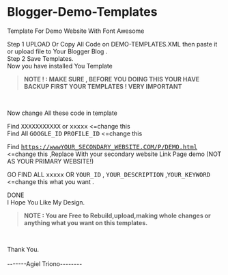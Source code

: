 # Blogger-Demo-Templates
Template For Demo Website With Font Awesome

Step 1 UPLOAD Or Copy All Code on DEMO-TEMPLATES.XML then paste it or upload file to Your Blogger Blog .</br>
Step 2 Save Templates.</br>
Now you have installed You Template</br>

<blockquote><strong>NOTE ! : MAKE SURE , BEFORE YOU DOING THIS YOUR HAVE BACKUP FIRST YOUR TEMPLATES ! VERY IMPORTANT</strong></blockquote></br>

Now change All these code in template </br>

Find <kbd>XXXXXXXXXXX</kbd> or <kbd>xxxxx</kbd> <=change this</br>
Find All <kbd>GOOGLE_ID</kbd> <kbd>PROFILE_ID</kbd> <=change this</br>

Find <kbd>https://wwwYOUR_SECONDARY_WEBSITE.COM/P/DEMO.html</kbd> <=change this ,Replace With your secondary website Link Page demo (NOT AS YOUR PRIMARY WEBSITE!) </br>

GO FIND ALL <kbd>xxxxx</kbd> OR <kbd>YOUR_ID</kbd> , <kbd>YOUR_DESCRIPTION</kbd> ,<kbd>YOUR_KEYWORD</kbd> <=change this what you want .</br>

DONE </br>
I Hope You Like My Design.</br>

<blockquote><strong>NOTE : You are Free to Rebuild,upload,making whole changes or anything what you want on this templates.</strong></blockquote></br>

Thank You.</br>
</br>
-------Agiel Triono--------</br>
